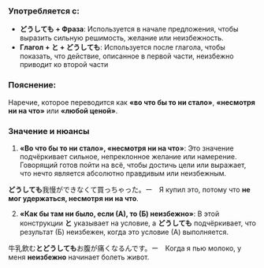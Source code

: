 ### Употребляется с:

- **どうしても + Фраза**: Используется в начале предложения, чтобы выразить сильную решимость, желание или неизбежность.
- **Глагол + と + どうしても**: Используется после глагола, чтобы показать, что действие, описанное в первой части, неизбежно приводит ко второй части


### Пояснение:

Наречие, которое переводится как **«во что бы то ни стало»**, **«несмотря ни на что»** или **«любой ценой»**.


### Значение и нюансы

1. **«Во что бы то ни стало», «несмотря ни на что»**: Это значение подчёркивает сильное, непреклонное желание или намерение. Говорящий готов пойти на всё, чтобы достичь цели или выражает, что нечто является абсолютно правдивым или неизбежным.

**どうしても**我慢ができなくて買っちゃった。ー　Я купил это, потому что **не мог удержаться, несмотря ни на что**.

2. **«Как бы там ни было, если (А), то (Б) неизбежно»**: В этой конструкции **と** указывает на условие, а **どうしても** подчёркивает, что результат (Б) неизбежен, когда это условие (А) выполняется.

牛乳飲む**とどうしても**お腹が痛くなるんです。ー　Когда я пью молоко, у меня **неизбежно** начинает болеть живот.